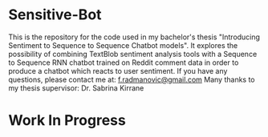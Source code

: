 # Sensitive-Bot
This is the repository for the code used in my bachelor's thesis "Introducing Sentiment to Sequence to Sequence Chatbot models". It explores the possibility of combining TextBlob sentiment analysis tools with a Sequence to Sequence RNN chatbot trained on Reddit comment data in order to produce a chatbot which reacts to user sentiment.
If you have any questions, please contact me at: f.radmanovic@gmail.com
Many thanks to my thesis supervisor: Dr. Sabrina Kirrane
# Work In Progress
